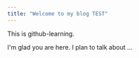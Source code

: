 ```yaml
---
title: "Welcome to my blog TEST"
---
```

This is github-learning.

I'm glad you are here. I plan to talk about ...
